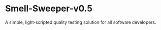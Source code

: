 # Smell-Sweeper-v0.5

A simple, light-scripted quality testing solution for all software developers.
